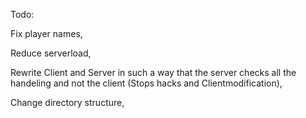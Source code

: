 Todo:

Fix player names,

Reduce serverload,

Rewrite Client and Server in such a way that the server checks all the handeling and not the client (Stops hacks and Clientmodification),

Change directory structure,
